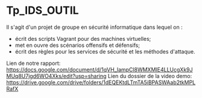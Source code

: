 # Tp_IDS_OUTIL

Il s'agit d'un projet de groupe en sécurité informatique dans lequel on : 
- écrit des scripts Vagrant pour des machines virtuelles;
- met en ouvre des scénarios offensifs et défensifs;
- écrit des règles pour les services de sécurité et les méthodes d'attaque.

Lien de notre rapport: https://docs.google.com/document/d/1qVH_lampCl8WMXMIE4LLUcgXk9JMUq8U7jgd6WO4Xks/edit?usp=sharing
Lien du dossier de la video demo:
https://drive.google.com/drive/folders/1dEQEKtdLTmTA5iBPASWAab2tkMPLRafX


